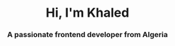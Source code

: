 <h1 align="center">Hi, I'm Khaled</h1>
<h3 align="center">A passionate frontend developer from Algeria</h3>
